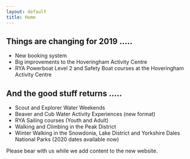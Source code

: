 ```yaml
---
layout: default
title: Home
---
```


## Things are changing for 2019 .....
* New booking system
* Big improvements to the Hoveringham Activity Centre
* RYA Powerboat Level 2 and Safety Boat courses at the Hoveringham Activity Centre

## And the good stuff returns .....
* Scout and Explorer Water Weekends
* Beaver and Cub Water Activity Experiences (new format)
* RYA Sailing courses (Youth and Adult)
* Walking and Climbing in the Peak District
* Winter Walking in the Snowdonia, Lake District and Yorkshire Dales National Parks (2020 dates available now)

<p class="message">
    Please bear with us while we add content to the new website.
</p>
